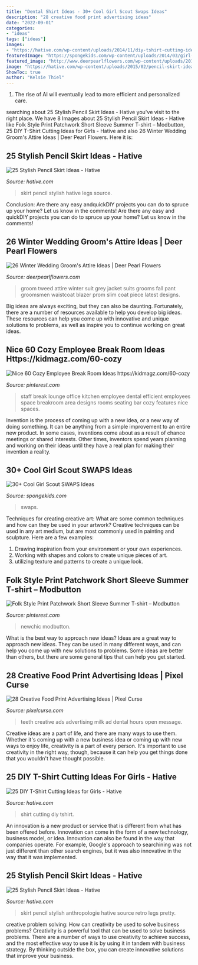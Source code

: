 ```yaml
---
title: "Dental Shirt Ideas - 30+ Cool Girl Scout Swaps Ideas"
description: "28 creative food print advertising ideas"
date: "2022-09-01"
categories:
- "ideas"
tags: ["ideas"]
images:
- "https://hative.com/wp-content/uploads/2014/11/diy-tshirt-cutting-ideas/13-white-t-shirt-cutting.jpg"
featuredImage: "https://spongekids.com/wp-content/uploads/2014/03/girl-scout-swaps-ideas/7-archery-set-girl-scout-swaps.jpg"
featured_image: "http://www.deerpearlflowers.com/wp-content/uploads/2015/09/Winter-Wedding-Grooms-Attire-Ideas-10.jpg"
image: "https://hative.com/wp-content/uploads/2015/02/pencil-skirt-ideas/18-stylish-pencil-skirt-ideas.jpg"
ShowToc: true
author: "Kelsie Thiel"
---
```



1. The rise of AI will eventually lead to more efficient and personalized care. 

	

		
searching about 25 Stylish Pencil Skirt Ideas - Hative you've visit to the right place. We have 8 Images about 25 Stylish Pencil Skirt Ideas - Hative like Folk Style Print Patchwork Short Sleeve Summer T-shirt – Modbutton, 25 DIY T-Shirt Cutting Ideas for Girls - Hative and also 26 Winter Wedding Groom&#039;s Attire Ideas | Deer Pearl Flowers. Here it is:
		
    
## 25 Stylish Pencil Skirt Ideas - Hative

<img loading=lazy src="https://hative.com/wp-content/uploads/2015/02/pencil-skirt-ideas/18-stylish-pencil-skirt-ideas.jpg" onerror="this.onerror=null;this.src='https://tse1.mm.bing.net/th?id=OIP.oV-PQ5e3NCJF77iK9xCXJgHaMg&amp;pid=15.1';" alt="25 Stylish Pencil Skirt Ideas - Hative">

_Source: hative.com_

>skirt pencil stylish hative legs source. 

	

Conclusion: Are there any easy andquickDIY projects you can do to spruce up your home? Let us know in the comments!
Are there any easy and quickDIY projects you can do to spruce up your home? Let us know in the comments!

    
## 26 Winter Wedding Groom&#039;s Attire Ideas | Deer Pearl Flowers

<img loading=lazy src="http://www.deerpearlflowers.com/wp-content/uploads/2015/09/Winter-Wedding-Grooms-Attire-Ideas-10.jpg" onerror="this.onerror=null;this.src='https://tse3.mm.bing.net/th?id=OIP.ovWz_3NThzHdKAJQW8srKAHaLH&amp;pid=15.1';" alt="26 Winter Wedding Groom&#039;s Attire Ideas | Deer Pearl Flowers">

_Source: deerpearlflowers.com_

>groom tweed attire winter suit grey jacket suits grooms fall pant groomsmen waistcoat blazer prom slim coat piece latest designs. 

	

Big ideas are always exciting, but they can also be daunting. Fortunately, there are a number of resources available to help you develop big ideas. These resources can help you come up with innovative and unique solutions to problems, as well as inspire you to continue working on great ideas.

    
## Nice 60 Cozy Employee Break Room Ideas Https://kidmagz.com/60-cozy

<img loading=lazy src="https://i.pinimg.com/736x/20/ed/a3/20eda3d07d5e9ffd9e2b60c32568a5e8.jpg" onerror="this.onerror=null;this.src='https://tse4.mm.bing.net/th?id=OIP.5eZQkIpWrbenLUmWx-MnmwHaLH&amp;pid=15.1';" alt="Nice 60 Cozy Employee Break Room Ideas https://kidmagz.com/60-cozy">

_Source: pinterest.com_

>staff break lounge office kitchen employee dental efficient employees space breakroom area designs rooms seating bar cozy features nice spaces. 

	

Invention is the process of coming up with a new idea, or a new way of doing something. It can be anything from a simple improvement to an entire new product. In some cases, inventions come about as a result of chance meetings or shared interests. Other times, inventors spend years planning and working on their ideas until they have a real plan for making their invention a reality.

    
## 30+ Cool Girl Scout SWAPS Ideas

<img loading=lazy src="https://spongekids.com/wp-content/uploads/2014/03/girl-scout-swaps-ideas/7-archery-set-girl-scout-swaps.jpg" onerror="this.onerror=null;this.src='https://tse4.mm.bing.net/th?id=OIP.2liiZ2F1dJ8qdnWJQH0XkwHaJ4&amp;pid=15.1';" alt="30+ Cool Girl Scout SWAPS Ideas">

_Source: spongekids.com_

>swaps. 

	

Techniques for creating creative art: What are some common techniques and how can they be used in your artwork?
Creative techniques can be used in any art medium, but are most commonly used in painting and sculpture. Here are a few examples:
1. Drawing inspiration from your environment or your own experiences.
2. Working with shapes and colors to create unique pieces of art.
3. utilizing texture and patterns to create a unique look.

    
## Folk Style Print Patchwork Short Sleeve Summer T-shirt – Modbutton

<img loading=lazy src="https://i.pinimg.com/736x/39/16/87/3916871fb23c773ea043a825aa0d6ee7.jpg" onerror="this.onerror=null;this.src='https://tse1.mm.bing.net/th?id=OIP.WmHwlZ0x-9H2Vj6t12jH4gHaJ3&amp;pid=15.1';" alt="Folk Style Print Patchwork Short Sleeve Summer T-shirt – Modbutton">

_Source: pinterest.com_

>newchic modbutton. 

	

What is the best way to approach new ideas?
Ideas are a great way to approach new ideas. They can be used in many different ways, and can help you come up with new solutions to problems. Some ideas are better than others, but there are some general tips that can help you get started.

    
## 28 Creative Food Print Advertising Ideas | Pixel Curse

<img loading=lazy src="http://pixelcurse.com/wp-content/uploads/2011/06/teeth_23.jpg" onerror="this.onerror=null;this.src='https://tse3.mm.bing.net/th?id=OIP.8Yt8FvI2hra4rbIGr7x4pgHaKg&amp;pid=15.1';" alt="28 Creative Food Print Advertising Ideas | Pixel Curse">

_Source: pixelcurse.com_

>teeth creative ads advertising milk ad dental hours open message. 

	

Creative ideas are a part of life, and there are many ways to use them. Whether it's coming up with a new business idea or coming up with new ways to enjoy life, creativity is a part of every person. It's important to use creativity in the right way, though, because it can help you get things done that you wouldn't have thought possible.

    
## 25 DIY T-Shirt Cutting Ideas For Girls - Hative

<img loading=lazy src="https://hative.com/wp-content/uploads/2014/11/diy-tshirt-cutting-ideas/13-white-t-shirt-cutting.jpg" onerror="this.onerror=null;this.src='https://tse2.mm.bing.net/th?id=OIP.C9qucQRicgAfY3Z0SawUuQHaLH&amp;pid=15.1';" alt="25 DIY T-Shirt Cutting Ideas for Girls - Hative">

_Source: hative.com_

>shirt cutting diy tshirt. 

	

An innovation is a new product or service that is different from what has been offered before. Innovation can come in the form of a new technology, business model, or idea. Innovation can also be found in the way that companies operate. For example, Google's approach to searchining was not just different than other search engines, but it was also innovative in the way that it was implemented.

    
## 25 Stylish Pencil Skirt Ideas - Hative

<img loading=lazy src="https://hative.com/wp-content/uploads/2015/02/pencil-skirt-ideas/7-stylish-pencil-skirt-ideas.jpg" onerror="this.onerror=null;this.src='https://tse1.mm.bing.net/th?id=OIP.ICAhZP2GgCld3jrmgNR8xAHaLH&amp;pid=15.1';" alt="25 Stylish Pencil Skirt Ideas - Hative">

_Source: hative.com_

>skirt pencil stylish anthropologie hative source retro legs pretty. 

	

creative problem solving: How can creativity be used to solve business problems?
Creativity is a powerful tool that can be used to solve business problems. There are a number of ways to use creativity to achieve success, and the most effective way to use it is by using it in tandem with business strategy. By thinking outside the box, you can create innovative solutions that improve your business.

